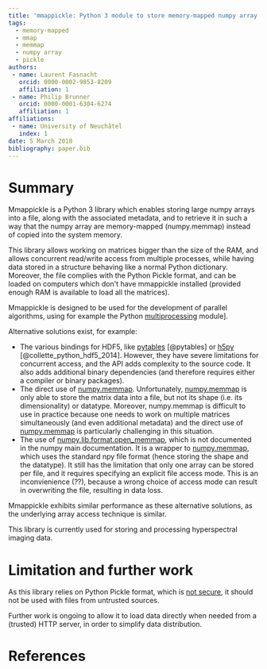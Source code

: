 ```yaml
---
title: 'mmappickle: Python 3 module to store memory-mapped numpy array in pickle format'
tags:
  - memory-mapped
  - mmap
  - memmap
  - numpy array
  - pickle
authors:
 - name: Laurent Fasnacht
   orcid: 0000-0002-9853-8209
   affiliation: 1
 - name: Philip Brunner
   orcid: 0000-0001-6304-6274
   affiliation: 1
affiliations:
 - name: University of Neuchâtel
   index: 1
date: 5 March 2018
bibliography: paper.bib
---
```


# Summary

Mmappickle is a Python 3 library which enables storing large numpy arrays into a file, along with the associated metadata, and to retrieve it in such a way that the numpy array are memory-mapped (numpy.memmap) instead of copied into the system memory.

This library allows working on matrices bigger than the size of the RAM, and allows concurrent read/write access from multiple processes, while having data stored in a structure behaving like a normal Python dictionary. Moreover, the file complies with the Python Pickle format, and can be loaded on computers which don't have mmappickle installed (provided enough RAM is available to load all the matrices).

Mmappickle is designed to be used for the development of parallel algorithms, using for example the Python [multiprocessing](https://docs.python.org/3/library/multiprocessing.html) module].
 
Alternative solutions exist, for example:
- The various bindings for HDF5, like [pytables](http://www.pytables.org/) [@pytables] or [h5py](https://www.h5py.org/) [@collette_python_hdf5_2014]. However, they have severe limitations for concurrent access, and the API adds complexity to the source code. It also adds additional binary dependencies (and therefore requires either a compiler or binary packages).
- The direct use of [numpy.memmap](https://docs.scipy.org/doc/numpy/reference/generated/numpy.memmap.html). Unfortunately, [numpy.memmap](https://docs.scipy.org/doc/numpy/reference/generated/numpy.memmap.html) is only able to store the matrix data into a file, but not its shape (i.e. its dimensionality) or datatype. Moreover, numpy.memmap is difficult to use in practice because one needs to work on multiple matrices simultaneously (and even additional metadata) and the direct use of [numpy.memmap](https://docs.scipy.org/doc/numpy/reference/generated/numpy.memmap.html) is particularly challenging in this situation.
- The use of [numpy.lib.format.open_memmap](https://github.com/numpy/numpy/blob/8d5bdd1/numpy/lib/format.py#L696), which is not documented in the numpy main documentation. It is a wrapper to [numpy.memmap](https://docs.scipy.org/doc/numpy/reference/generated/numpy.memmap.html), which uses the standard npy file format (hence storing the shape and the datatype). It still has the limitation that only one array can be stored per file, and it requires specifying an explicit file access mode. This is an inconvienience (??), because a wrong choice of access mode can result in overwriting the file, resulting in data loss.

Mmappickle exhibits similar performance as these alternative solutions, as the underlying array access technique is similar.

This library is currently used for storing and processing hyperspectral imaging data.

# Limitation and further work

As this library relies on Python Pickle format, which is [not secure](https://docs.python.org/3/library/pickle.html), it should not be used with files from untrusted sources.

Further work is ongoing to allow it to load data directly when needed from a (trusted) HTTP server, in order to simplify data distribution.

# References
